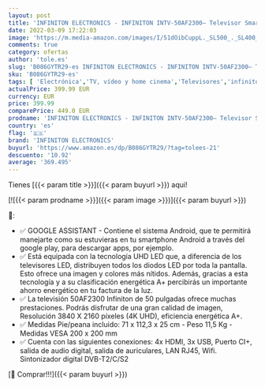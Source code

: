 ```yaml
---
layout: post
title: 'INFINITON ELECTRONICS - INFINITON INTV-50AF2300– Televisor Smart TV 50" 4K UHD – Android 9.0 – Google Assistant – HBBTV – 4X HDMI – 3X USB - DVB-T2/C/S2 - Modo Hotel – Clase A+'
date: 2022-03-09 17:22:03
image: 'https://m.media-amazon.com/images/I/51dOibCuppL._SL500_._SL400_.jpg'
comments: true
category: ofertas
author: 'tole.es'
slug: 'B086GYTR29-es INFINITON ELECTRONICS - INFINITON INTV-50AF2300– Televisor...'
sku: 'B086GYTR29-es'
tags: [ 'Electrónica','TV, vídeo y home cinema','Televisores','infiniton electronics','smart','televisor','tv', ]
actualPrice: 399.99 EUR
currency: EUR
price: 399.99
comparePrice: 449.0 EUR
prodname: 'INFINITON ELECTRONICS - INFINITON INTV-50AF2300– Televisor Smart TV 50" 4K UHD – Android 9.0 – Google Assistant – HBBTV – 4X HDMI – 3X USB - DVB-T2/C/S2 - Modo Hotel – Clase A+'
country: 'es'
flag: '🇪🇸'
brand: 'INFINITON ELECTRONICS'
buyurl: 'https://www.amazon.es/dp/B086GYTR29/?tag=tolees-21'
descuento: '10.92'
average: '369.495'
---
```


Tienes [{{< param title >}}]({{< param buyurl >}}) aqui!

[![{{< param prodname >}}]({{< param image >}})]({{< param buyurl >}})

🔎:

- ✅ GOOGLE ASSISTANT - Contiene el sistema Android, que te permitirá manejarte como su estuvieras en tu smartphone Android a través del google play, para descargar apps, por ejemplo.
- ✅ Está equipada con la tecnología UHD LED que, a diferencia de los televisores LED, distribuyen todos los diodos LED por toda la pantalla. Esto ofrece una imagen y colores más nítidos. Además, gracias a esta tecnología y a su clasificación energética A+ percibirás un importante ahorro energético en tu factura de la luz.
- ✅ La televisión 50AF2300 Infiniton de 50 pulgadas ofrece muchas prestaciones. Podrás disfrutar de una gran calidad de imagen, Resolución 3840 X 2160 píxeles (4K UHD), eficiencia energética A+.
- ✅ Medidas Pie/peana incluido: 71 x 112,3 x 25 cm - Peso 11,5 Kg - Medidas VESA 200 x 200 mm
- ✅ Cuenta con las siguientes conexiones: 4x HDMI, 3x USB, Puerto CI+, salida de audio digital, salida de auriculares, LAN RJ45, Wifi. Sintonizador digital DVB-T2/C/S2

[🛒 Comprar!!!]({{< param buyurl >}})
